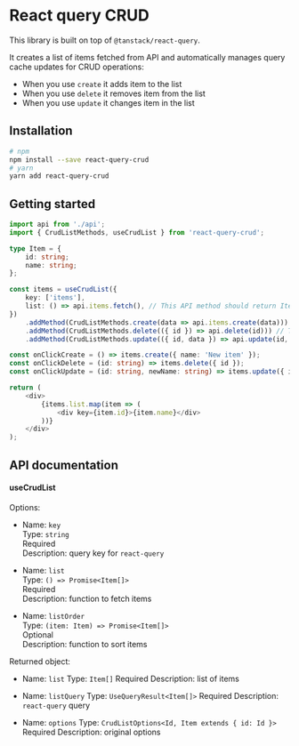 # React query CRUD

This library is built on top of `@tanstack/react-query`.

It creates a list of items fetched from API and automatically manages query cache updates for CRUD operations:

-   When you use `create` it adds item to the list
-   When you use `delete` it removes item from the list
-   When you use `update` it changes item in the list

## Installation

```bash
# npm
npm install --save react-query-crud
# yarn
yarn add react-query-crud
```

## Getting started

```ts
import api from './api';
import { CrudListMethods, useCrudList } from 'react-query-crud';

type Item = {
    id: string;
    name: string;
};

const items = useCrudList({
    key: ['items'],
    list: () => api.items.fetch(), // This API method should return Item[]
})
    .addMethod(CrudListMethods.create(data => api.items.create(data))) // This API method should return Item
    .addMethod(CrudListMethods.delete(({ id }) => api.delete(id))) // This API method should return void
    .addMethod(CrudListMethods.update(({ id, data }) => api.update(id, data))); // This API method should return Item

const onClickCreate = () => items.create({ name: 'New item' });
const onClickDelete = (id: string) => items.delete({ id });
const onClickUpdate = (id: string, newName: string) => items.update({ id, data: { name: newName } });

return (
    <div>
        {items.list.map(item => (
            <div key={item.id}>{item.name}</div>
        ))}
    </div>
);
```

## API documentation

#### useCrudList

Options:

-   Name: `key` <br/>
    Type: `string` <br/>
    Required <br/>
    Description: query key for `react-query` <br/>

-   Name: `list` <br/>
    Type: `() => Promise<Item[]>` <br/>
    Required <br/>
    Description: function to fetch items <br/>

-   Name: `listOrder` <br/>
    Type: `(item: Item) => Promise<Item[]>` <br/>
    Optional <br/>
    Description: function to sort items <br/>

Returned object:

-   Name: `list`
    Type: `Item[]`
    Required
    Description: list of items

-   Name: `listQuery`
    Type: `UseQueryResult<Item[]>`
    Required
    Description: `react-query` query

-   Name: `options`
    Type: `CrudListOptions<Id, Item extends { id: Id }>`
    Required
    Description: original options
